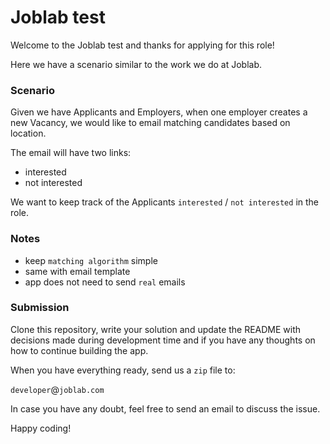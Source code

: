 # Joblab test

Welcome to the Joblab test and thanks for applying for this role!


Here we have a scenario similar to the work we do at Joblab.

### Scenario

Given we have Applicants and Employers, when one employer creates a new Vacancy,
we would like to email matching candidates based on location.

The email will have two links:
- interested
- not interested

We want to keep track of the Applicants `interested` / `not interested` in the role. 

### Notes

- keep `matching algorithm` simple
- same with email template
- app does not need to send `real` emails


### Submission

Clone this repository, write your solution and update the README with decisions 
made during development time and if you have any thoughts on how to continue 
building the app.

When you have everything ready, send us a `zip` file to:

`developer`@`joblab.com`

In case you have any doubt, feel free to send an email to discuss the issue.

Happy coding!